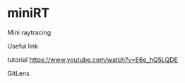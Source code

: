 # miniRT
Mini raytracing


Useful link

tutorial
https://www.youtube.com/watch?v=E6e_hQ5LQDE


GitLens
